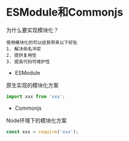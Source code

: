 # ESModule和Commonjs

为什么要实现模块化？
```
使用模块化的可以给我带来以下好处
1. 解决命名冲突
2. 提供复用性
3. 提高代码可维护性
```

- ESModule

原生实现的模块化方案

```js
import xxx from 'xxx';
```


- Commonjs

Node环境下的模块化方案

```js
const xxx = require('xxx');
```
